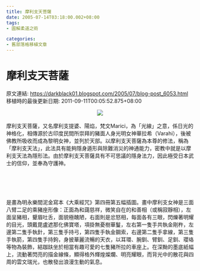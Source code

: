 ```yaml
---
title: 摩利支天菩薩
date: 2005-07-14T03:18:00.002+08:00
tags: 
- 圖解柔道之術

categories:
- 舊部落格移植文章
---
```


# 摩利支天菩薩

原文連結: https://darkblack01.blogspot.com/2005/07/blog-post_6053.html
移植時的最後更新日期: 2011-09-11T00:05:52.875+08:00

<div class="separator" style="clear: both; text-align: center;"><a href="http://1.bp.blogspot.com/-Fe27L5beACw/Tmt8YxHpU9I/AAAAAAAAAUo/dR3EOX4925Q/s1600/1121325361-%25E6%2591%25A9%25E5%2588%25A9%25E6%2594%25AF%25E5%25A4%25A9%25E4%25B9%258B%25E5%2583%258F.jpg" imageanchor="1" style="margin-left: 1em; margin-right: 1em;"><img border="0" src="http://1.bp.blogspot.com/-Fe27L5beACw/Tmt8YxHpU9I/AAAAAAAAAUo/dR3EOX4925Q/s1600/1121325361-%25E6%2591%25A9%25E5%2588%25A9%25E6%2594%25AF%25E5%25A4%25A9%25E4%25B9%258B%25E5%2583%258F.jpg" /></a></div><br />摩利支天菩薩，又名摩利支提婆、陽焰，梵文Marici，為「光線」之意，係日光的神格化，相傳源於古印度民間所崇拜的豬面人身光明女神華拉希（Varahi），後被佛教所吸收而成為黎明女神，並列於天部。以摩利支天菩薩為本尊的修法，稱為「摩利支天法」，此法具有能夠隱身遁形與除難消災的神通能力，密教中就是以摩利支天法為隱形法。由於摩利支天菩薩具有不可思議的隱身法力，因此極受日本武士的信仰，並奉為守護神。 <br /><br /><a name='more'></a><br /><br /><br /><br />是畫為明永樂間泥金寫本《大乘經咒》第四冊第五幅插圖。畫中摩利支女神是三面八臂二足的乘豬座形像：正面為和藹慈祥，微笑自在的和善相（或稱寂靜相），左面呈豬相，顰眉吐舌，面貌極醜陋，右面則是忿怒相，每面各有三眼，閃爍著明耀的目光，頭戴毘盧遮那化佛寶塔，項掛無憂樹華鬘，左右第一隻手共執金剛杵，左邊第二隻手執針，第三隻手持弓，第四隻手執金鋼索，右邊第二隻手拿線，第三隻手執箭，第四隻手持鉤，身披華麗流暢的天衣，以耳環、腕釧、臂釧、足釧、瓔珞等物為裝飾，結跏趺坐於相當有趣可愛的七隻豬所拉的車座上。在深黝的墨底紙幅上，流動著閃亮的描金線條，顯得格外輝煌燦爛、明亮耀眼，而背光中的散花與四周的雲文瑞光，也散發出浪漫生動的氣息。 <br /><br /><br /><br />
